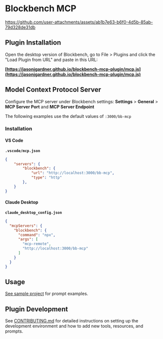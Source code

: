 # Blockbench MCP

https://github.com/user-attachments/assets/ab1b7e63-b6f0-4d5b-85ab-79d328de31db

## Plugin Installation

Open the desktop version of Blockbench, go to File > Plugins and click the "Load Plugin from URL" and paste in this URL:


__[https://jasonjgardner.github.io/blockbench-mcp-plugin/mcp.js](https://jasonjgardner.github.io/blockbench-mcp-plugin/mcp.js)__


## Model Context Protocol Server
Configure the MCP server under Blockbench settings: __Settings__ > __General__ > __MCP Server Port__ and __MCP Server Endpoint__

The following examples use the default values of `:3000/bb-mcp`

### Installation

#### VS Code

__`.vscode/mcp.json`__

```json
{
    "servers": {
        "blockbench": {
            "url": "http://localhost:3000/bb-mcp",
            "type": "http"
        },
    }
}
```

#### Claude Desktop

__`claude_desktop_config.json`__

```json
{
  "mcpServers": {
    "blockbench": {
      "command": "npx",
      "args": [
        "mcp-remote",
        "http://localhost:3000/bb-mcp"
      ]
    }
  }
}
```

## Usage

[See sample project](https://github.com/jasonjgardner/blockbench-mcp-project) for prompt examples.

## Plugin Development

See [CONTRIBUTING.md](CONTRIBUTING.md) for detailed instructions on setting up the development environment and how to add new tools, resources, and prompts.
